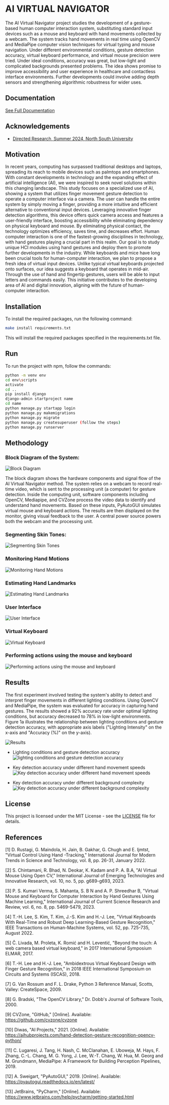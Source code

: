 
# AI VIRTUAL NAVIGATOR

The AI Virtual Navigator project studies the development of a gesture-based human computer interaction system, substituting standard input devices such as a mouse and keyboard with hand movements collected by a webcam. The system tracks hand movements in real time using OpenCV and MediaPipe computer vision techniques for virtual typing and mouse navigation. Under different environmental conditions, gesture detection accuracy, virtual keyboard performance, and virtual mouse precision were tried. Under ideal conditions, accuracy was great, but low-light and complicated backgrounds presented problems. The idea shows promise to improve accessibility and user experience in healthcare and contactless interface environments. Further developments could involve adding depth sensors and strengthening algorithmic robustness for wider uses.


## Documentation

[See Full Documentation](https://github.com/user-attachments/files/17544991/498R-Final-Report-black-book.pdf)


## Acknowledgements

 - [Directed Research, Summer 2024, North South University](http://ece.northsouth.edu/directed-research-498r/)


## Motivation

In recent years, computing has surpassed traditional desktops and laptops, spreading its reach to mobile devices such as palmtops and smartphones. With constant developments in technology and the expanding effect of artificial intelligence (AI), we were inspired to seek novel solutions within this changing landscape. This study focuses on a specialized use of AI, showing a system that utilizes finger movement gesture detection to operate a computer interface via a camera. The user can handle the entire system by simply moving a finger, providing a more intuitive and efficient alternative to conventional input devices. Leveraging innovative finger detection algorithms, this device offers quick camera access and features a user-friendly interface, boosting accessibility while eliminating dependency on physical keyboard and mouse. By eliminating physical contact, the technology optimizes efficiency, saves time, and decreases effort. Human computer interaction is one of the fastest-growing disciplines in technology, with hand gestures playing a crucial part in this realm. Our goal is to study unique HCI modules using hand gestures and deploy them to promote further developments in the industry. While keyboards and mice have long been crucial tools for human-computer interaction, we plan to propose a fresh idea of virtual input devices. Unlike typical virtual keyboards projected onto surfaces, our idea suggests a keyboard that operates in mid-air. Through the use of hand and fingertip gestures, users will be able to input letters and commands easily. This initiative contributes to the developing area of AI and digital innovation, aligning with the future of human-computer interaction.
## Installation

To install the required packages, run the following command:

```bash
make install requirements.txt
```
This will install the required packages specified in the requirements.txt file.


## Run 
To run the project with npm, follow the commands:

```bash
python -m venv env
cd env\scripts
activate
cd ..
pip install django
django-admin startproject name
cd name
python manage.py startapp login
python manage.py makemigrations
python manage.py migrate
python manage.py createsuperuser (follow the steps)
python manage.py runserver
```

## Methodology

### Block Diagram of the System:

![ Block Diagram](https://github.com/user-attachments/assets/a064bd69-06cc-4915-a72f-6d723e1ef91a)

The block diagram shows the hardware components and signal flow of the AI Virtual Navigator method. The system relies on a webcam to record real-time video, which is sent to the processing unit (a computer) for gesture detection. Inside the computing unit, software components including OpenCV, Mediapipe, and CVZone process the video data to identify and understand hand movements. Based on these inputs, PyAutoGUI simulates virtual mouse and keyboard actions. The results are then displayed on the monitor, giving visual feedback to the user. A central power source powers both the webcam and the processing unit.


### Segmenting Skin Tones:

![Segmenting Skin Tones](https://github.com/user-attachments/assets/6e140ddd-f9d7-420b-b621-d17aff6b22ea)

### Monitoring Hand Motions
![Monitoring Hand Motions](https://github.com/user-attachments/assets/00ee9e03-2a67-45ae-b36a-e5b16ea2a783)

### Estimating Hand Landmarks
![Estimating Hand Landmarks](https://github.com/user-attachments/assets/b3acadf5-154c-429c-a156-a150ac75a7bb)

### User Interface
![User Interface](https://github.com/user-attachments/assets/84bf0ad8-7cba-4f27-a940-5804286c9e04)


### Virtual Keyboard

![Virtual Keyboard](https://github.com/user-attachments/assets/ac5991ef-bc29-4555-be2c-fcaede1289ae)

### Performing actions using the mouse and keyboard
![Performing actions using the mouse and keyboard](https://github.com/user-attachments/assets/f0f3a88e-b64d-471f-ae23-37cf670b5ffa)

## Results
The first experiment involved testing the system's ability to detect and interpret finger movements in different lighting conditions. Using OpenCV and MediaPipe, the system was evaluated for accuracy in capturing hand gestures. The results showed a 92% accuracy rate under optimal lighting conditions, but accuracy decreased to 78% in low-light environments. Figure 1a illustrates the relationship between lighting conditions and gesture detection accuracy, with appropriate axis labels ("Lighting Intensity" on the x-axis and "Accuracy (%)" on the y-axis).

![Results](https://github.com/user-attachments/assets/61332b50-c51e-4c69-8654-eadb265a6b2b)


- Lighting conditions and gesture detection accuracy
![lighting conditions and gesture detection accuracy](https://github.com/user-attachments/assets/d6fb0e1e-a6c1-4794-a648-0b4842f0ee88)

- Key detection accuracy under different hand movement speeds
![Key detection accuracy under different hand movement speeds](https://github.com/user-attachments/assets/6824594d-6019-444d-9329-b9f28d7e6cce)

- Key detection accuracy under different background complexity
![Key detection accuracy under different background complexity](https://github.com/user-attachments/assets/9ee21890-7352-47bc-8114-fcbdc70eeb55)



## License

This project is licensed under the MIT License - see the [LICENSE](https://github.com/Mahbub-Rafi/AI-Virtual-Navigator/blob/main/LICENSE) file for details.


## References

[1] 	D. Rustagi, G. Maindola, H. Jain, B. Gakhar, G. Chugh and E. Ijmtst, "Virtual Control Using Hand -Tracking," International Journal for Modern Trends in Science and Technology, vol. 8, pp. 26-31, January 2022. 

[2] 	S. Chintamani, R. Bhad, N. Deokar, K. Kadam and P. A. B.A, "AI Virtual Mouse Using Open CV," International Journal of Emerging Technologies and Innovative Research, vol. 10, no. 5, pp. g689-g693, 2023. 

[3] 	P. S. Kumari Verma, S. Mahanta, S. B N and A. P. Shreedhar B, "Virtual Mouse and Keyboard for Computer Interaction by Hand Gestures Using Machine Learning," International Journal of Current Science Research and Review, vol. 6, no. 8, pp. 5469-5479, 2023. 

[4] 	T.-H. Lee, S. Kim, T. Kim, J.-S. Kim and H.-J. Lee, "Virtual Keyboards With Real-Time and Robust Deep Learning-Based Gesture Recognition," IEEE Transactions on Human-Machine Systems, vol. 52, pp. 725-735, August 2022. 

[5] 	Č. Livada, M. Proleta, K. Romić and H. Leventić, "Beyond the touch: A web camera based virtual keyboard," in 2017 International Symposium ELMAR, 2017. 

[6] 	T.-H. Lee and H.-J. Lee, "Ambidextrous Virtual Keyboard Design with Finger Gesture Recognition," in 2018 IEEE International Symposium on Circuits and Systems (ISCAS), 2018. 

[7] 	G. Van Rossum and F. L. Drake, Python 3 Reference Manual, Scotts, Valley: CreateSpace, 2009. 

[8] 	G. Bradski, "The OpenCV Library," Dr. Dobb's Journal of Software Tools, 2000. 

[9] 	CVZone, "GitHub," [Online]. Available: https://github.com/cvzone/cvzone

[10] 	Diwas, "AI Projects," 2021. [Online]. Available: https://aihubprojects.com/hand-detection-gesture-recognition-opencv-python/

[11] 	C. Lugaresi, J. Tang, H. Nash, C. McClanahan, E. Uboweja, M. Hays, F. Zhang, C.-L. Chang, M. G. Yong, J. Lee, W.-T. Chang, W. Hua, M. Georg and M. Grundmann, MediaPipe: A Framework for Building Perception Pipelines, 2019. 

[12] 	A. Sweigart, "PyAutoGUI," 2019. [Online]. Available: https://pyautogui.readthedocs.io/en/latest/

[13] 	JetBrains, "PyCharm," [Online]. Available: https://www.jetbrains.com/help/pycharm/getting-started.html
